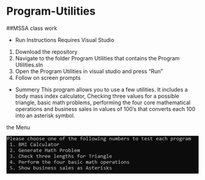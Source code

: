 # Program-Utilities
##MSSA class work


* Run Instructions Requires Visual Studio
1.	Download the repository
2.	Navigate to the folder Program Utilities that contains the Program Utilities.sln
3.	Open the Program Utilities in visual studio and press “Run”
4.	Follow on screen prompts 


* Summery
This program allows you to use a few utilities. It includes a body mass index calculator, Checking three values for a possible triangle, basic math problems, performing the four core mathematical operations and business sales in values of 100’s that converts each 100 into an asterisk symbol. 

the Menu

![GitHub Logo]( https://github.com/Caleb-Clausen/Program-Utilities/blob/main/Program%20Utilities/ReadMeImages/Main%20Menu.PNG)

